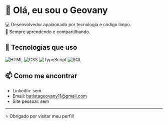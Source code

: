 # 👋 Olá, eu sou o Geovany

💻 Desenvolvedor apaixonado por tecnologia e código limpo.  
🎯 Sempre aprendendo e compartilhando.

## 🚀 Tecnologias que uso

![HTML](https://img.shields.io/badge/-HTML5-333?style=flat&logo=html5)
![CSS](https://img.shields.io/badge/-CSS3-333?style=flat&logo=css3)
![TypeScript](https://img.shields.io/badge/-TypeScript-333?style=flat&logo=typescript)
![SQL](https://img.shields.io/badge/-SQL-333?style=flat&logo=postgresql)

## 📫 Como me encontrar
- LinkedIn: sem
- Email: batistageovany11@gmail.com
- Site pessoal: sem

---

⭐ Obrigado por visitar meu perfil!
